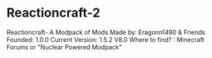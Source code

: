 Reactioncraft-2
===============
Reactioncraft- A Modpack of Mods
Made by: Eragonn1490 & Friends
Founded: 1.0.0
Current Version: 1.5.2 V8.0
Where to find? : Minecraft Forums or "Nuclear Powered Modpack"